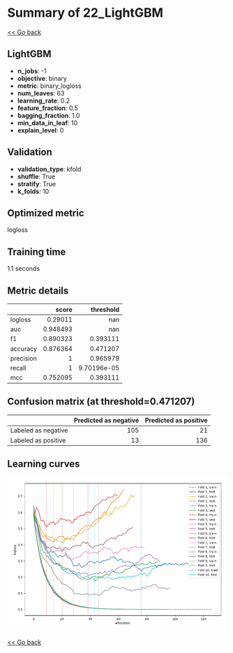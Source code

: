 # Summary of 22_LightGBM

[<< Go back](../README.md)


## LightGBM
- **n_jobs**: -1
- **objective**: binary
- **metric**: binary_logloss
- **num_leaves**: 63
- **learning_rate**: 0.2
- **feature_fraction**: 0.5
- **bagging_fraction**: 1.0
- **min_data_in_leaf**: 10
- **explain_level**: 0

## Validation
 - **validation_type**: kfold
 - **shuffle**: True
 - **stratify**: True
 - **k_folds**: 10

## Optimized metric
logloss

## Training time

1.1 seconds

## Metric details
|           |    score |     threshold |
|:----------|---------:|--------------:|
| logloss   | 0.29011  | nan           |
| auc       | 0.948493 | nan           |
| f1        | 0.890323 |   0.393111    |
| accuracy  | 0.876364 |   0.471207    |
| precision | 1        |   0.965979    |
| recall    | 1        |   9.70196e-05 |
| mcc       | 0.752095 |   0.393111    |


## Confusion matrix (at threshold=0.471207)
|                     |   Predicted as negative |   Predicted as positive |
|:--------------------|------------------------:|------------------------:|
| Labeled as negative |                     105 |                      21 |
| Labeled as positive |                      13 |                     136 |

## Learning curves
![Learning curves](learning_curves.png)

[<< Go back](../README.md)
